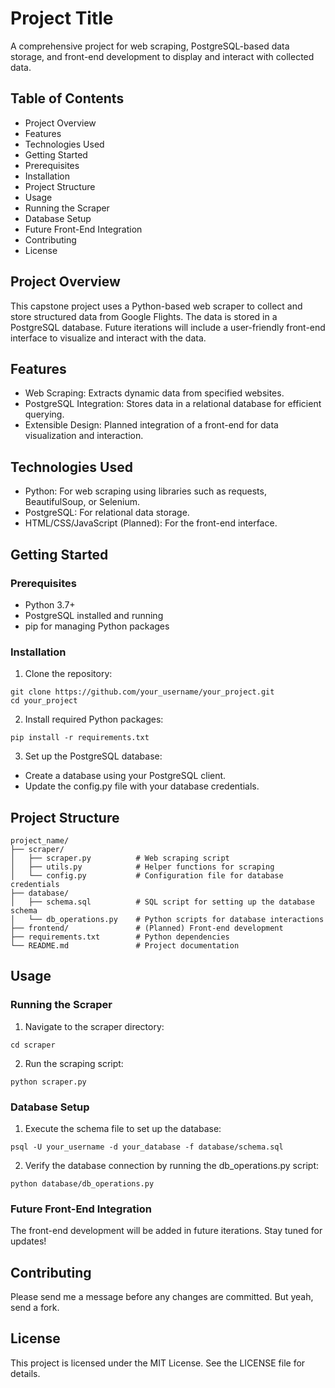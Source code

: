 # Project Title

A comprehensive project for web scraping, PostgreSQL-based data storage, and front-end development to display and interact with collected data.

## Table of Contents
- Project Overview
- Features
- Technologies Used
- Getting Started
- Prerequisites
- Installation
- Project Structure
- Usage
- Running the Scraper
- Database Setup
- Future Front-End Integration
- Contributing
- License
  
## Project Overview
This capstone project uses a Python-based web scraper to collect and store structured data from Google Flights. The data is stored in a PostgreSQL database. Future iterations will include a user-friendly front-end interface to visualize and interact with the data.

## Features
- Web Scraping: Extracts dynamic data from specified websites.
- PostgreSQL Integration: Stores data in a relational database for efficient querying.
- Extensible Design: Planned integration of a front-end for data visualization and interaction.

## Technologies Used
- Python: For web scraping using libraries such as requests, BeautifulSoup, or Selenium.
- PostgreSQL: For relational data storage.
- HTML/CSS/JavaScript (Planned): For the front-end interface.

## Getting Started

### Prerequisites
- Python 3.7+
- PostgreSQL installed and running
- pip for managing Python packages

### Installation
1. Clone the repository:
```
git clone https://github.com/your_username/your_project.git
cd your_project
```
2. Install required Python packages:
```
pip install -r requirements.txt
```
3. Set up the PostgreSQL database:
- Create a database using your PostgreSQL client.
- Update the config.py file with your database credentials.

## Project Structure
```
project_name/
├── scraper/
│   ├── scraper.py          # Web scraping script
│   ├── utils.py            # Helper functions for scraping
│   └── config.py           # Configuration file for database credentials
├── database/
│   ├── schema.sql          # SQL script for setting up the database schema
│   └── db_operations.py    # Python scripts for database interactions
├── frontend/               # (Planned) Front-end development
├── requirements.txt        # Python dependencies
└── README.md               # Project documentation
```
## Usage
### Running the Scraper
1. Navigate to the scraper directory:
```
cd scraper
```
2. Run the scraping script:
```
python scraper.py
```
### Database Setup
1. Execute the schema file to set up the database:
```
psql -U your_username -d your_database -f database/schema.sql
```
2. Verify the database connection by running the db_operations.py script:
```
python database/db_operations.py
```

### Future Front-End Integration
The front-end development will be added in future iterations. Stay tuned for updates!

## Contributing
Please send me a message before any changes are committed. But yeah, send a fork.

## License
This project is licensed under the MIT License. See the LICENSE file for details.

